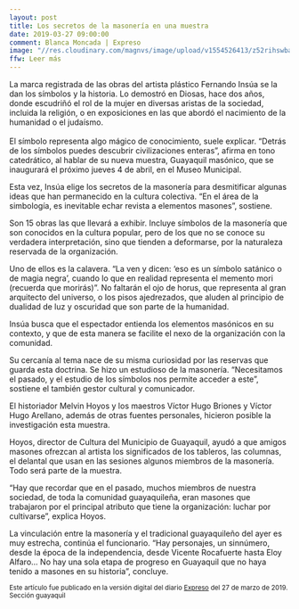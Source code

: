 ```yaml
---
layout: post
title: Los secretos de la masonería en una muestra
date: 2019-03-27 09:00:00
comment: Blanca Moncada | Expreso
image: "//res.cloudinary.com/magnvs/image/upload/v1554526413/z52rihswbajt3juwcjjl.jpg"
ffw: Leer más
---
```

La marca registrada de las obras del artista plástico Fernando Insúa se la dan los símbolos y la historia. Lo demostró en Diosas, hace dos años, donde escudriñó el rol de la mujer en diversas aristas de la sociedad, incluida la religión, o en exposiciones en las que abordó el nacimiento de la humanidad o el judaísmo.<br /><br />El símbolo representa algo mágico de conocimiento, suele explicar. “Detrás de los símbolos puedes descubrir civilizaciones enteras”, afirma en tono catedrático, al hablar de su nueva muestra, Guayaquil masónico, que se inaugurará el próximo jueves 4 de abril, en el Museo Municipal.

Esta vez, Insúa elige los secretos de la masonería para desmitificar algunas ideas que han permanecido en la cultura colectiva. “En el área de la simbología, es inevitable echar revista a elementos masones”, sostiene.

Son 15 obras las que llevará a exhibir. Incluye símbolos de la masonería que son conocidos en la cultura popular, pero de los que no se conoce su verdadera interpretación, sino que tienden a deformarse, por la naturaleza reservada de la organización.

Uno de ellos es la calavera. “La ven y dicen: ‘eso es un símbolo satánico o de magia negra’, cuando lo que en realidad representa el memento mori (recuerda que morirás)”. No faltarán el ojo de horus, que representa al gran arquitecto del universo, o los pisos ajedrezados, que aluden al principio de dualidad de luz y oscuridad que son parte de la humanidad.

Insúa busca que el espectador entienda los elementos masónicos en su contexto, y que de esta manera se facilite el nexo de la organización con la comunidad.

Su cercanía al tema nace de su misma curiosidad por las reservas que guarda esta doctrina. Se hizo un estudioso de la masonería. “Necesitamos el pasado, y el estudio de los símbolos nos permite acceder a este”, sostiene el también gestor cultural y comunicador.

El historiador Melvin Hoyos y los maestros Víctor Hugo Briones y Víctor Hugo Arellano, además de otras fuentes personales, hicieron posible la investigación esta muestra.

Hoyos, director de Cultura del Municipio de Guayaquil, ayudó a que amigos masones ofrezcan al artista los significados de los tableros, las columnas, el delantal que usan en las sesiones algunos miembros de la masonería. Todo será parte de la muestra.

“Hay que recordar que en el pasado, muchos miembros de nuestra sociedad, de toda la comunidad guayaquileña, eran masones que trabajaron por el principal atributo que tiene la organización: luchar por cultivarse”, explica Hoyos.

La vinculación entre la masonería y el tradicional guayaquileño del ayer es muy estrecha, continúa el funcionario. “Hay personajes, un sinnúmero, desde la época de la independencia, desde Vicente Rocafuerte hasta Eloy Alfaro... No hay una sola etapa de progreso en Guayaquil que no haya tenido a masones en su historia”, concluye.

<small>Este artículo fue publicado en la versión digital del diario [Expreso](//www.expreso.ec/guayaquil/ecuador-guayaquil-masoneria-muestra-arte-fernandoinsua-guayaquilmasonico-JM2718931) del 27 de marzo de 2019. Sección guayaquil</small>
